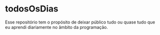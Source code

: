 # todosOsDias
 Esse repositório tem o propósito de deixar público tudo ou quase tudo que eu aprendi diariamente no âmbito da programação.
